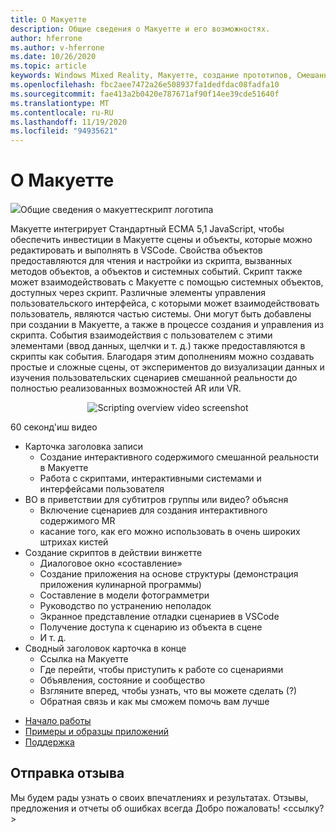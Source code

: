 ```yaml
---
title: О Макуетте
description: Общие сведения о Макуетте и его возможностях.
author: hferrone
ms.author: v-hferrone
ms.date: 10/26/2020
ms.topic: article
keywords: Windows Mixed Reality, Макуетте, создание прототипов, Смешанная реальность, виртуальная реальность, VR, MR, обратная связь, центр обратной связи, ошибки
ms.openlocfilehash: fbc2aee7472a26e508937fa1dedfdac08fadfa10
ms.sourcegitcommit: fae413a2b0420e787671af90f14ee39cde51640f
ms.translationtype: MT
ms.contentlocale: ru-RU
ms.lasthandoff: 11/19/2020
ms.locfileid: "94935621"
---
```

# <a name="about-maquette"></a>О Макуетте

<!-- TODO(Harrison): Need consolidated logo with text -->
![](../images/MaquetteIcon.png)Общие сведения о макуеттескрипт логотипа

<!-- TODO(Harrison/Stefan): Add more high level, less technical explanation of what Maquette is and why it's useful in MR development. 
          - Differentiate between Maquette and MaquetteScript
          - Separate out each of Maquette's main parts and add content
          - Give brief explanations of use case or examples
-->
Макуетте интегрирует Стандартный ECMA 5,1 JavaScript, чтобы обеспечить инвестиции в Макуетте сцены и объекты, которые можно редактировать и выполнять в VSCode. Свойства объектов предоставляются для чтения и настройки из скрипта, вызванных методов объектов, а объектов и системных событий. Скрипт также может взаимодействовать с Макуетте с помощью системных объектов, доступных через скрипт. Различные элементы управления пользовательского интерфейса, с которыми может взаимодействовать пользователь, являются частью системы. Они могут быть добавлены при создании в Макуетте, а также в процессе создания и управления из скрипта. События взаимодействия с пользователем с этими элементами (ввод данных, щелчки и т. д.) также предоставляются в скрипты как события. Благодаря этим дополнениям можно создавать простые и сложные сцены, от экспериментов до визуализации данных и изучения пользовательских сценариев смешанной реальности до полностью реализованных возможностей AR или VR.

<p align="center">
  <img src="images/ScriptingOverview.png" alt="Scripting overview video screenshot">
</p>

<!-- TODO(Harrison/Stefan): Get this video recorded or create the content in text form until it's available. -->
60 секонд'иш видео
* Карточка заголовка записи
  * Создание интерактивного содержимого смешанной реальности в Макуетте
  * Работа с скриптами, интерактивными системами и интерфейсами пользователя
* ВО в приветствии для субтитров группы или видео?  объясня
  * Включение сценариев для создания интерактивного содержимого MR
  * касание того, как его можно использовать в очень широких штрихах кистей
* Создание скриптов в действии винжетте
  * Диалоговое окно «составление»
  * Создание приложения на основе структуры (демонстрация приложения кулинарной программы)
  * Составление в модели фотограмметри
  * Руководство по устранению неполадок
  * Экранное представление отладки сценариев в VSCode
  * Получение доступа к сценарию из объекта в сцене
  * И т. д.
* Сводный заголовок карточка в конце
  * Ссылка на Макуетте
  * Где перейти, чтобы приступить к работе со сценариями
  * Объявления, состояние и сообщество
  * Взгляните вперед, чтобы узнать, что вы можете сделать (?)
  * Обратная связь и как мы сможем помочь вам лучше

<!-- TODO(Harrison): Consider breaking this out into a Maquette journey doc or section as applicable. -->
* [Начало работы](installation.md)
* [Примеры и образцы приложений](../samples/overview.md)
* [Поддержка](../resources/support.md)

<!-- TODO(Harrison): Need to find out why docs feedback footer isn't appearing. -->
## <a name="send-us-feedback"></a>Отправка отзыва

Мы будем рады узнать о своих впечатлениях и результатах. Отзывы, предложения и отчеты об ошибках всегда Добро пожаловать!
<ссылку? >